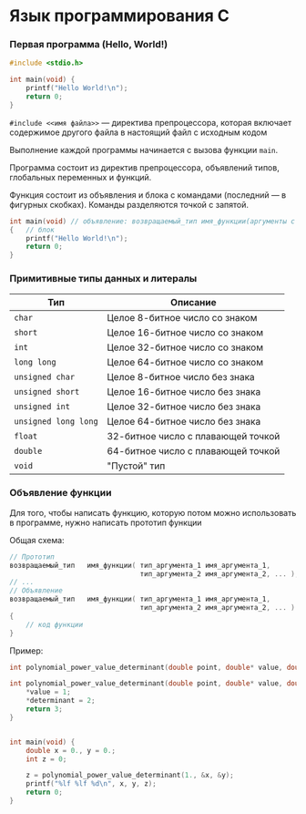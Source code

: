 # Язык программирования C

### Первая программа (Hello, World!)

```c
#include <stdio.h>

int main(void) {
    printf("Hello World!\n");
    return 0;
}
```

`#include <<имя файла>>` — директива препроцессора, которая включает содержимое
другого файла в настоящий файл с исходным кодом

Выполнение каждой программы начинается с вызова функции `main`.

Программа состоит из директив препроцессора, объявлений типов, глобальных переменных и функций.

Функция состоит из объявления и блока с командами (последний — в фигурных скобках). Команды разделяются точкой с запятой.

```c
int main(void) // объявление: возвращаемый_тип имя_функции(аргументы с типами через запятую)
{   // блок
    printf("Hello World!\n");
    return 0;
}
```


### Примитивные типы данных и литералы

| Тип                   | Описание                              |
| --------------------- | ------------------------------------- |
| `char`                | Целое 8-битное число со знаком        |
| `short`               | Целое 16-битное число со знаком       |
| `int`                 | Целое 32-битное число со знаком       |
| `long long`           | Целое 64-битное число со знаком       |
| `unsigned char`       | Целое 8-битное число без знака        |
| `unsigned short`      | Целое 16-битное число без знака       |
| `unsigned int`        | Целое 32-битное число без знака       |
| `unsigned long long`  | Целое 64-битное число без знака       |
| `float`               | 32-битное число с плавающей точкой    |
| `double`              | 64-битное число с плавающей точкой    |
| `void`                | "Пустой" тип                          |

### Объявление функции

Для того, чтобы написать функцию, которую потом можно использовать в программе,
нужно написать прототип функции

Общая схема:

```c
// Прототип
возвращаемый_тип   имя_функции( тип_аргумента_1 имя_аргумента_1, 
                                тип_аргумента_2 имя_аргумента_2, ... );
// ...
// Объявление
возвращаемый_тип   имя_функции( тип_аргумента_1 имя_аргумента_1, 
                                тип_аргумента_2 имя_аргумента_2, ... ) 
{
    // код функции
}
```

Пример:

```c
int polynomial_power_value_determinant(double point, double* value, double* determinant);

int polynomial_power_value_determinant(double point, double* value, double* determinant) {
    *value = 1;
    *determinant = 2;
    return 3;
}


int main(void) {
    double x = 0., y = 0.;
    int z = 0;

    z = polynomial_power_value_determinant(1., &x, &y);
    printf("%lf %lf %d\n", x, y, z);
    return 0;
}
```
